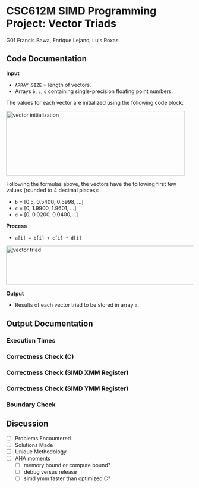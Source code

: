 # CSC612M SIMD Programming Project: Vector Triads
G01 Francis Bawa, Enrique Lejano, Luis Roxas

## Code Documentation

**Input**
- `ARRAY_SIZE` = length of vectors. 
- Arrays `b`, `c`, `d` containing single-precision floating point numbers.

The values for each vector are initialized using the following code block:

<img width="481" height="173" alt="vector initialization" src="https://github.com/user-attachments/assets/ad50a378-36f7-487f-97cd-5bb1c7f465f1" />

Following the formulas above, the vectors have the following first few values (rounded to 4 decimal places):
- `b` = [0.5, 0.5400, 0.5998, ...]
- `c` = [0,  1.9900, 1.9601, ...]
- `d` = [0,  0.0200, 0.0400,...]

**Process**
- `a[i] = b[i] + c[i] * d[i]`
<img width="509" height="105" alt="vector triad " src="https://github.com/user-attachments/assets/c1fc3061-3255-4dbd-af00-f0ea95c9dd2e" />

**Output**
- Results of each vector triad to be stored in array `a`.

## Output Documentation

### Execution Times

### Correctness Check (C)

### Correctness Check (SIMD XMM Register)

### Correctness Check (SIMD YMM Register)

### Boundary Check

## Discussion

- [ ] Problems Encountered
- [ ] Solutions Made
- [ ] Unique Methodology
- [ ] AHA moments
	- [ ] memory bound or compute bound?
	- [ ] debug versus release
	- [ ] simd ymm faster than optimized C?
